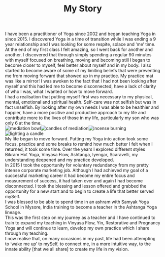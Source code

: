 ---
templateKey: my-story
title: 'My Story'
pageLink:
  link: /teachings
  label: More on teaching philosophy
quote: >-
  > “Have you been ignoring or missing out on Life’s attempts to wake you up
  to your true self?“
body: >-
  I have been a practitioner of Yoga since 2002 and began teaching Yoga in since 2015. 

  I discovered Yoga in a time of transition while I was ending a 9 year
  relationship and I was looking for some respite, solace and ‘me’ time. 


  At the end of my first class I felt amazing, so I went back for another and
  another.  I discovered that through simply spending a regular 90 minutes
  with myself focused on breathing, moving and becoming still I began to
  become closer to myself, feel better about myself and in my body. I also
  started to become aware of some of my limiting beliefs that were preventing
  me from moving forward that showed up in my practice. My practice mat was
  like a mirror! I was awoken to the fact that I had not been looking after
  myself and this had led me to become disconnected, have a lack of clarity of
  who I was, what I wanted or how to move forward.


  I had a realisation that putting myself first was necessary to my physical,
  mental, emotional and spiritual health. Self-care was not selfish but was in
  fact unselfish. By looking after my own needs I was able to be healthier and
  happier, have a more positive and productive approach to my life and
  contribute more to the lives of those in my life, particularly my son who
  was only 6 at the time.


  * ![mediation bowl](/img/candle_light_02.jpg)

  * ![candles of mediation](/img/candle_light.jpg)

  * ![incense burning](/img/incense_burning.jpg)

  * ![lighting a candle](/img/lighting_candle.jpg)


  My life began to move forward. Putting my Yoga into action took some focus,
  practice and some breaks to remind how much better I felt when I returned,
  it took some time. Over the years I explored different styles Bikram Hot
  Yoga, Vinyasa Flow, Ashtanga, Iyengar, Scaravelli, my understanding deepened
  and my practice developed. 


  In 2015 I took the opportunity for voluntary redundancy from my pretty
  intense corporate marketing job. Although I had achieved my goal of a
  successful marketing career it had become my entire focus and measurement of
  success, it had taken over and again I had become disconnected. I took the
  blessing and lesson offered and grabbed the opportunity for a new start and
  to begin to create a life that better served mySelf. 


  I was blessed to be able to spend time in an ashram with Samyak Yoga School
  in Mysore, India training to become a teacher in the Ashtanga Yoga lineage. 


  This was the first step on my journey as a teacher and I have continued to
  train to expand my teaching in Vinyasa Flow, Yin, Restorative and Pregnancy
  Yoga and will continue to learn, develop my own practice which I share
  through my teaching.


  I now realise that, on many occasions in my past, life had been attempting
  to ‘wake me up’ to mySelf, to connect me, in a more intuitive way, to the
  innate ability \[that we all share] to create my life in my vision.
---
